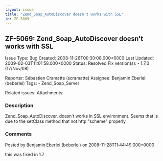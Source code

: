 ```yaml
---
layout: issue
title: "Zend_Soap_AutoDiscover doesn't works with SSL"
id: ZF-5069
---
```


ZF-5069: Zend\_Soap\_AutoDiscover doesn't works with SSL 
---------------------------------------------------------

 Issue Type: Bug Created: 2008-11-26T00:30:08.000+0000 Last Updated: 2009-02-03T11:01:58.000+0000 Status: Resolved Fix version(s): - 1.7.0 (17/Nov/08)
 
 Reporter:  Sébastien Cramatte (scramatte)  Assignee:  Benjamin Eberlei (beberlei)  Tags: - Zend\_Soap\_Server
 
 Related issues: 
 Attachments: 
### Description

Zend\_Soap\_AutoDiscover. doesn't works in SSL environment. Seems that is due to the setClass method that not http "scheme" properly

 

 

### Comments

Posted by Benjamin Eberlei (beberlei) on 2008-11-28T11:44:49.000+0000

this was fixed in 1.7

 

 